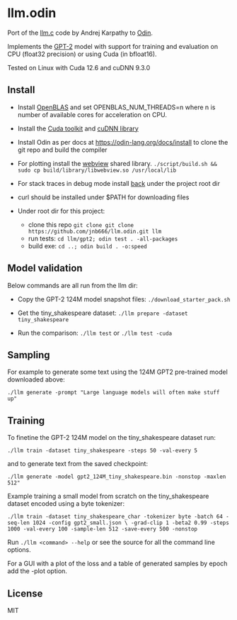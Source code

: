 # llm.odin

Port of the [llm.c](https://github.com/karpathy/llm.c) code by Andrej Karpathy to [Odin](https://odin-lang.org/).

Implements the [GPT-2](https://github.com/openai/gpt-2) model with support for training and evaluation on CPU (float32 precision) or using Cuda (in bfloat16).

Tested on Linux with Cuda 12.6 and cuDNN 9.3.0

## Install

- Install [OpenBLAS](https://www.openblas.net) and set OPENBLAS_NUM_THREADS=n where n is number of available cores for acceleration on CPU.

- Install the [Cuda toolkit](https://developer.nvidia.com/cuda-downloads) and [cuDNN library](https://developer.nvidia.com/cudnn)

- Install Odin as per docs at https://odin-lang.org/docs/install to clone the git repo and build the compiler

- For plotting install the [webview](https://github.com/webview/webview) shared library. `./script/build.sh && sudo cp build/library/libwebview.so /usr/local/lib`

- For stack traces in debug mode install [back](https://github.com/laytan/back) under the project root dir

- curl should be installed under $PATH for downloading files

- Under root dir for this project:
  - clone this repo  `git clone git clone https://github.com/jnb666/llm.odin.git llm`
  - run tests: `cd llm/gpt2; odin test . -all-packages`
  - build exe: `cd ..; odin build . -o:speed`

## Model validation

Below commands are all run from the llm dir:

- Copy the GPT-2 124M model snapshot files: `./download_starter_pack.sh`

- Get the tiny_shakespeare dataset: `./llm prepare -dataset tiny_shakespeare`

- Run the comparison: `./llm test` or `./llm test -cuda`

## Sampling

For example to generate some text using the 124M GPT2 pre-trained model downloaded above:

`./llm generate -prompt "Large language models will often make stuff up"`

## Training

To finetine the GPT-2 124M model on the tiny_shakespeare dataset run:

`./llm train -dataset tiny_shakespeare -steps 50 -val-every 5`

and to generate text from the saved checkpoint:

`./llm generate -model gpt2_124M_tiny_shakespeare.bin -nonstop -maxlen 512"`

Example training a small model from scratch on the tiny_shakespeare dataset encoded using a byte tokenizer:

`./llm train -dataset tiny_shakespeare_char -tokenizer byte -batch 64 -seq-len 1024 -config gpt2_small.json \
  -grad-clip 1 -beta2 0.99 -steps 1000 -val-every 100 -sample-len 512 -save-every 500 -nonstop`

Run `./llm <command> --help` or see the source for all the command line options.

For a GUI with a plot of the loss and a table of generated samples by epoch add the -plot option.

## License
MIT